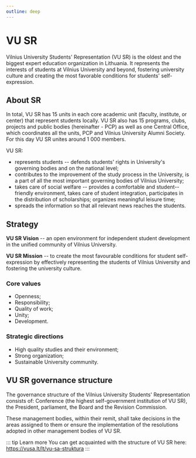 ```yaml
---
outline: deep
---
```


# VU SR

Vilnius University Students' Representation (VU SR) is the oldest and
the biggest expert education organization in Lithuania. It represents
the interests of students at Vilnius University and beyond, fostering
university culture and creating the most favorable conditions for
students' self-expression.

## About SR

In total, VU SR has 15 units in each core academic unit (faculty,
institute, or center) that represent students locally. VU SR also has 15
programs, clubs, projects and public bodies (hereinafter - PCP) as well
as one Central Office, which coordinates all the units, PCP and Vilnius
University Alumni Society. For this day VU SR unites around 1 000
members.

VU SR:

- represents students -- defends students' rights in University's
  governing bodies and on the national level;
- contributes to the improvement of the study process in the
  University, is a part of all the most important governing bodies of
  Vilnius University;
- takes care of social welfare -- provides a comfortable and
  student--friendly environment, takes care of student integration,
  participates in the distribution of scholarships; organizes
  meaningful leisure time;
- spreads the information so that all relevant news reaches the
  students.

## Strategy

**VU SR Vision** -- an open environment for independent student
development in the unified community of Vilnius University.

**VU SR Mission** -- to create the most favourable conditions for
student self-expression by effectively representing the students of
Vilnius University and fostering the university culture.

### Core values

- Openness;
- Responsibility;
- Quality of work;
- Unity;
- Development.

### Strategic directions

- High quality studies and their environment;
- Strong organization;
- Sustainable University community.

## VU SR governance structure

The governance structure of the Vilnius University Students\'
Representation consists of: Conference (the highest self-government
institution of VU SR), the President, parliament, the Board and the
Revision Commission.

These management bodies, within their remit, shall
take decisions in the areas assigned to them or ensure the
implementation of the resolutions adopted in other management bodies of
VU SR.

::: tip Learn more
You can get acquainted with the structure of VU SR here:
https://vusa.lt/lt/vu-sa-struktura
:::
